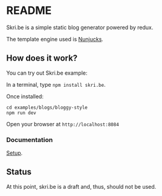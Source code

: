 # README #

Skri.be is a simple static blog generator powered by redux.

The template engine used is [Nunjucks](https://github.com/mozilla/nunjucks).


## How does it work?

You can try out Skri.be example:

In a terminal, type `npm install skri.be`.

Once installed:
```
cd examples/blogs/bloggy-style
npm run dev
```
Open your browser at `http://localhost:8084`


### Documentation
[Setup](doc/setup.md).

## Status ##

At this point, skri.be is a draft and, thus, should not be used.
